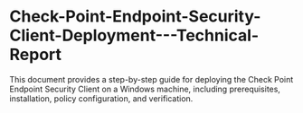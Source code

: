 # Check-Point-Endpoint-Security-Client-Deployment---Technical-Report
This document provides a step-by-step guide for deploying the Check Point Endpoint Security Client on a Windows machine, including prerequisites, installation, policy configuration, and verification.
